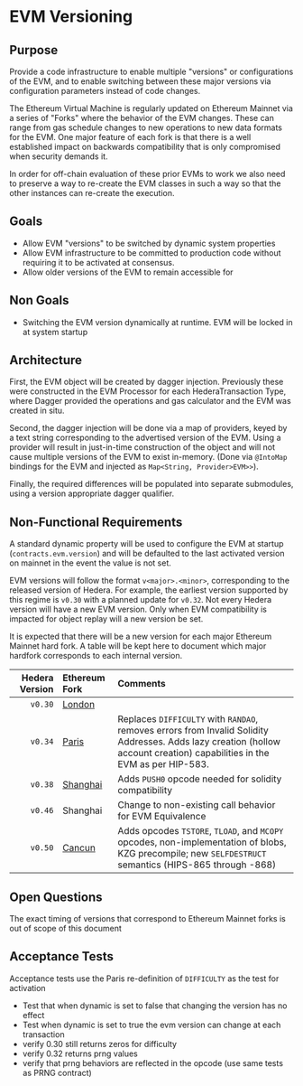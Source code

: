 # EVM Versioning

## Purpose

Provide a code infrastructure to enable multiple "versions" or configurations of the EVM, and to enable switching
between these major versions via configuration parameters instead of code changes.

The Ethereum Virtual Machine is regularly updated on Ethereum Mainnet via a series of "Forks" where the behavior of the
EVM changes. These can range from gas schedule changes to new operations to new data formats for the EVM. One major
feature of each fork is that there is a well established impact on backwards compatibility that is only compromised when
security demands it.

In order for off-chain evaluation of these prior EVMs to work we also need to preserve a way to re-create the EVM
classes in such a way so that the other instances can re-create the execution.

## Goals

- Allow EVM "versions" to be switched by dynamic system properties
- Allow EVM infrastructure to be committed to production code without requiring it to be activated at consensus.
- Allow older versions of the EVM to remain accessible for

## Non Goals

- Switching the EVM version dynamically at runtime. EVM will be locked in at system startup

## Architecture

First, the EVM object will be created by dagger injection. Previously these were constructed in the EVM Processor for
each HederaTransaction Type, where Dagger provided the operations and gas calculator and the EVM was created in situ.

Second, the dagger injection will be done via a map of providers, keyed by a text string corresponding to the advertised
version of the EVM. Using a provider will result in just-in-time construction of the object and will not cause multiple
versions of the EVM to exist in-memory.  (Done via `@IntoMap` bindings for the EVM and injected
as `Map<String, Provider>EVM>>`).

Finally, the required differences will be populated into separate submodules, using a version appropriate dagger
qualifier.

## Non-Functional Requirements

A standard dynamic property will be used to configure the EVM at startup (`contracts.evm.version`) and will be defaulted
to the last activated version on mainnet in the event the value is not set.

EVM versions will follow the format `v<major>.<minor>`, corresponding to the released version of Hedera. For
example, the earliest version supported by this regime is `v0.30` with a planned update for `v0.32`. Not every Hedera
version will have a new EVM version. Only when EVM compatibility is impacted for object replay will a new version be
set.

It is expected that there will be a new version for each major Ethereum Mainnet hard fork. A table will be kept here to
document which major hardfork corresponds to each internal version.

| Hedera Version | Ethereum Fork     | Comments                                                                                                                                                                  |
|---------------:|:------------------|:--------------------------------------------------------------------------------------------------------------------------------------------------------------------------|
|        `v0.30` | [London](https://github.com/ethereum/execution-specs/blob/master/network-upgrades/mainnet-upgrades/london.md)     |                                                                                                                                                                           |
|        `v0.34` | [Paris](https://github.com/ethereum/execution-specs/blob/master/network-upgrades/mainnet-upgrades/paris.md)      | Replaces `DIFFICULTY` with `RANDAO`, removes errors from Invalid Solidity Addresses. Adds lazy creation (hollow account creation) capabilities in the EVM as per HIP-583. |
|        `v0.38` | [Shanghai](https://github.com/ethereum/execution-specs/blob/master/network-upgrades/mainnet-upgrades/shanghai.md)   | Adds `PUSH0` opcode needed for solidity compatibility                                                                                                                     |
|        `v0.46` | Shanghai          | Change to non-existing call behavior for EVM Equivalence                                                                                                                  |
|        `v0.50` | [Cancun](https://github.com/ethereum/execution-specs/blob/master/network-upgrades/mainnet-upgrades/cancun.md)     | Adds opcodes `TSTORE`, `TLOAD`, and `MCOPY` opcodes, non-implementation of blobs, KZG precompile; new `SELFDESTRUCT` semantics  (HIPS-865 through -868)                   |

## Open Questions

The exact timing of versions that correspond to Ethereum Mainnet forks is out of scope of this document

## Acceptance Tests

Acceptance tests use the Paris re-definition of `DIFFICULTY` as the test for activation

* Test that when dynamic is set to false that changing the version has no effect
* Test when dynamic is set to true the evm version can change at each transaction
* verify 0.30 still returns zeros for difficulty
* verify 0.32 returns prng values
* verify that prng behaviors are reflected in the opcode (use same tests as PRNG contract)
